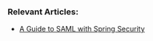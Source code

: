 ### Relevant Articles:

- [A Guide to SAML with Spring Security](https://www.baeldung.com/spring-security-saml-legacy)
